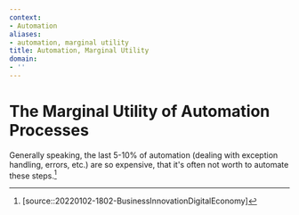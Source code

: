 ```yaml
---
context:
- Automation
aliases:
- automation, marginal utility
title: Automation, Marginal Utility
domain:
- ''
---
```


# The Marginal Utility of Automation Processes

Generally speaking, the last 5-10% of automation (dealing with exception handling, errors, etc.) are so expensive, that it's often not worth to automate these steps.[^1]

[^1]: [source::20220102-1802-BusinessInnovationDigitalEconomy]
